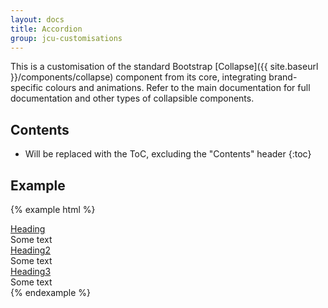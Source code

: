 ```yaml
---
layout: docs
title: Accordion
group: jcu-customisations
---
```


This is a customisation of the standard Bootstrap
[Collapse]({{ site.baseurl }}/components/collapse) component from its core, integrating
brand-specific colours and animations.  Refer to the main documentation for full
documentation and other types of collapsible components.

## Contents

* Will be replaced with the ToC, excluding the "Contents" header
{:toc}

## Example

{% example html %}
<div class="jcu-accordion" role="tablist" aria-multiselectable="true">
  <div class="card">
    <div class="card-header" id="headingOne" role="tab">
      <a data-toggle="collapse" href="#collapseOne" role="button" aria-expanded="true" aria-controls="collapseOne">
        Heading
      </a>
    </div>
    <div class="collapse in" id="collapseOne" role="tabpanel" aria-labelledby="headingOne">
      <div class="card-block">
        Some text
      </div>
    </div>
  </div>
  <div class="card">
    <div class="card-header" id="headingTwo" role="tab">
      <a class="collapsed" data-toggle="collapse" href="#collapseTwo" role="button" aria-expanded="true" aria-controls="collapseOne">
        Heading2
      </a>
    </div>
    <div class="collapse" id="collapseTwo" role="tabpanel" aria-labelledby="headingTwo">
      <div class="card-block">
        Some text
      </div>
    </div>
  </div>
  <div class="card">
    <div class="card-header" id="headingThree" role="tab">
      <a class="collapsed" data-toggle="collapse" href="#collapseThree" role="button" aria-expanded="true" aria-controls="collapseThree">
        Heading3
      </a>
    </div>
    <div class="collapse" id="collapseThree" role="tabpanel" aria-labelledby="headingThree">
      <div class="card-block">
        Some text
      </div>
    </div>
  </div>
</div>
{% endexample %}
